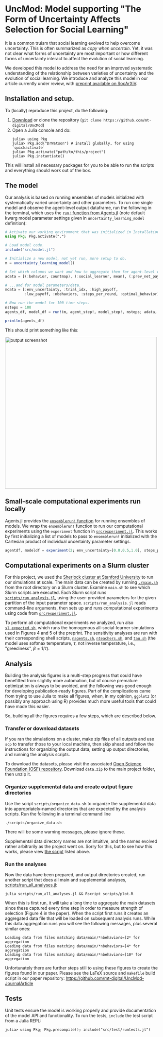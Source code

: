# UncMod: Model supporting "The Form of Uncertainty Affects Selection for Social Learning"

It is a common truism that social learning evolved to help overcome uncertainty. This is
often summarized as _copy when uncertain_. Yet, it was not clear
what forms of uncertainty are most important or how different forms of
uncertainty interact to affect the evolution of social learning. 

We developed this model to address the need for an improved systematic
understanding of the relationship between varieties of uncertainty and the
evolution of social learning. We introduce and analyze this model in our article
currently under review, with [preprint available on SocArXiV](https://osf.io/preprints/socarxiv/brqmn/).


## Installation and setup.

To (locally) reproduce this project, do the following:

1. [Download](https://github.com/mt-digital/UncMod/archive/refs/heads/main.zip) 
or clone the repository (`git clone https://github.com/mt-digital/UncMod`)
2. Open a Julia console and do:
   ```
   julia> using Pkg
   julia> Pkg.add("DrWatson") # install globally, for using `quickactivate`
   julia> Pkg.activate("path/to/this/project")
   julia> Pkg.instantiate()
   ```

This will install all necessary packages for you to be able to run the scripts and
everything should work out of the box.


## The model

Our analysis is based on running ensembles of models initialized with systematically varied uncertainty and other parameters.
To run one single model and observe the agent-level output dataframe, run the following in the terminal, which uses the [`run!` function from Agents.jl](https://juliadynamics.github.io/Agents.jl/stable/tutorial/#Agents.run!) (note default kwarg model parameter settings given in `uncertainty_learning_model` definition):

```julia
# Activate our working environment that was initialized in Installation steps above.
using Pkg; Pkg.activate(".")

# Load model code.
include("src/model.jl")

# Initialize a new model, not yet run, more setup to do.
m = uncertainty_learning_model()

# Set which columns we want and how to aggregate them for agent-level data...
adata = [(:behavior, countmap), (:social_learner, mean), (:prev_net_payoff, mean)]

# ...and for model parameters/data.
mdata = [:env_uncertainty, :trial_idx, :high_payoff,
         :low_payoff, :nbehaviors, :steps_per_round, :optimal_behavior]

# Now run the model for 100 time steps.
nsteps = 100
agents_df, model_df = run!(m, agent_step!, model_step!, nsteps; adata, mdata)

println(agents_df)
```

This should print something like this:

<img width="500" alt="output screenshot" src="https://user-images.githubusercontent.com/2425472/197694394-d9d0d6bc-347e-42bc-b636-0cc7b9ab2d84.png">


## Small-scale computational experiments run locally

Agents.jl provides the [`ensemblerun!` function](https://juliadynamics.github.io/Agents.jl/stable/tutorial/#Agents.ensemblerun!) for running ensembles of models. We wrap the `ensemblerun!` function to run our computational experiments using the `experiment` function in [`src/experiment.jl`](src/experiment.jl). This works by first initializing a list of models to pass to `ensemblerun!` initialized with the Cartesian product of individual uncertainty parameter settings.

```julia
agentdf, modeldf = experiment(2; env_uncertainty=[0.0,0.5,1.0], steps_per_round=[1,2])
```

## Computational experiments on a Slurm cluster

For this project, we used the [Sherlock cluster at Stanford University](https://www.sherlock.stanford.edu/) to
run our simulations at scale. The main data can be created by running [`./main.sh`](main.sh) from the root directory on
a Slurm cluster. Examine `main.sh` to see which Slurm scripts are executed. Each Slurm script runs
[`scripts/run_analysis.jl`](scripts/run_analysis.jl), using the user-provided parameters for the given partition of the input parameter space.
`scripts/run_analysis.jl` reads command-line arguments, then sets up and runs computational experiments using code from [`src/experiment.jl`](src/experiment.jl).

To perform all computational experiments we analyzed, run also [`sl_expected.sh`](sl_expected.sh), which runs the homogenous all-social-learner 
simulations used in Figures 4 and 5 of the preprint. The sensitivity analyses are run with their corresponding shell scripts, [`nagents.sh`](nagents.sh), [`nteachers.sh`](nteachers.sh), and [`tau.sh`](tau.sh) (the model uses softmax temperature, $\tau$, not inverse temperature, i.e., "greediness", $\beta = 1 / \tau$).


## Analysis

Building the analysis figures is a multi-step progress that could have
benefitted from slightly more automation, but of course premature optimization
is always to be avoided, and the following was good enough for developing
publication-ready figures. Part of the complications came from trying to use
Julia to make all figures, when, in my opinion, `ggplot2` (or possibly any
approach using R) provides much more useful tools that could have made this
easier.

So, building all the figures requires a few steps, which are described below.

### Transfer or download datasets

If you ran the simulations on a cluster, make zip files of all outputs and
use `scp` to transfer those to your local machine, then skip ahead and follow
the instructions for organizing the output data, setting up output directories,
and running the analysis scripts.

To download the datasets, please visit the associated [Open Science Foundation (OSF)
repository](https://osf.io/8kf7s). Download `data.zip` to the main project folder,
then unzip it. 

### Organize supplemental data and create output figure directories

Use the script `scripts/organize_data.sh` to organize the supplemental data into
appropriately-named directories that are expected by the analysis scripts. Run
the following in a terminal command line

```
./scripts/organize_data.sh
```

There will be some warning messages, please ignore these.

Supplemental data directory names are not intuitive, and the names evolved rather arbitrarily
as the project went on. Sorry for this, but to see how this works, 
please view [the script](scripts/organize_data.sh) listed above.

### Run the analyses

Now the data have been prepared, and output directories created, run
another script that does all main and supplemental analyses,
[scripts/run_all_analyses.jl](scripts/run_all_analyses.jl):

```
julia scripts/run_all_analyses.jl && Rscript scripts/plot.R
```

When this is first
run, it will take a long time to aggregate the main datasets since these
captured every time step in order to measure strength of selection (Figure 4 in
the paper). When the script first runs it creates an aggregated data file that
will be loaded on subsequent analysis runs. While this data aggregation runs 
you will see the following messages, plus several similar ones:

```
Loading data from files matching data/main/*nbehaviors=[2* for aggregation
Loading data from files matching data/main/*nbehaviors=[4* for aggregation
Loading data from files matching data/main/*nbehaviors=[10* for aggregation
```

Unfortunately there are further steps still to using these figures to create the figures found in our paper. Please see the LaTeX source and `makefile` build script in our paper repository: https://github.com/mt-digital/UncMod-JournalArticle

## Tests

Unit tests ensure the model is working properly and provide documentation of
the model API and functionality. To run the tests, `include` the test script from a
Julia REPL:

```
julia> using Pkg; Pkg.precompile(); include("src/test/runtests.jl")
```
